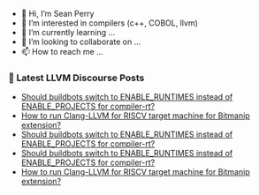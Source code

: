 - 👋 Hi, I’m Sean Perry
- 👀 I’m interested in compilers (c++, COBOL, llvm)
- 🌱 I’m currently learning ...
- 💞️ I’m looking to collaborate on ...
- 📫 How to reach me ...

<!---
s66perry/s66perry is a ✨ special ✨ repository because its `README.md` (this file) appears on your GitHub profile.
You can click the Preview link to take a look at your changes.
--->
### 📕 Latest LLVM Discourse Posts

<!-- DISCOURSE-LLVM:START -->
- [Should buildbots switch to ENABLE_RUNTIMES instead of ENABLE_PROJECTS for compiler-rt?](https://discourse.llvm.org/t/should-buildbots-switch-to-enable-runtimes-instead-of-enable-projects-for-compiler-rt/65042#post_6)
- [How to run Clang-LLVM for RISCV target machine for Bitmanip extension?](https://discourse.llvm.org/t/how-to-run-clang-llvm-for-riscv-target-machine-for-bitmanip-extension/64662#post_6)
- [Should buildbots switch to ENABLE_RUNTIMES instead of ENABLE_PROJECTS for compiler-rt?](https://discourse.llvm.org/t/should-buildbots-switch-to-enable-runtimes-instead-of-enable-projects-for-compiler-rt/65042#post_5)
- [Should buildbots switch to ENABLE_RUNTIMES instead of ENABLE_PROJECTS for compiler-rt?](https://discourse.llvm.org/t/should-buildbots-switch-to-enable-runtimes-instead-of-enable-projects-for-compiler-rt/65042#post_4)
- [How to run Clang-LLVM for RISCV target machine for Bitmanip extension?](https://discourse.llvm.org/t/how-to-run-clang-llvm-for-riscv-target-machine-for-bitmanip-extension/64662#post_5)
<!-- DISCOURSE-LLVM:END -->
